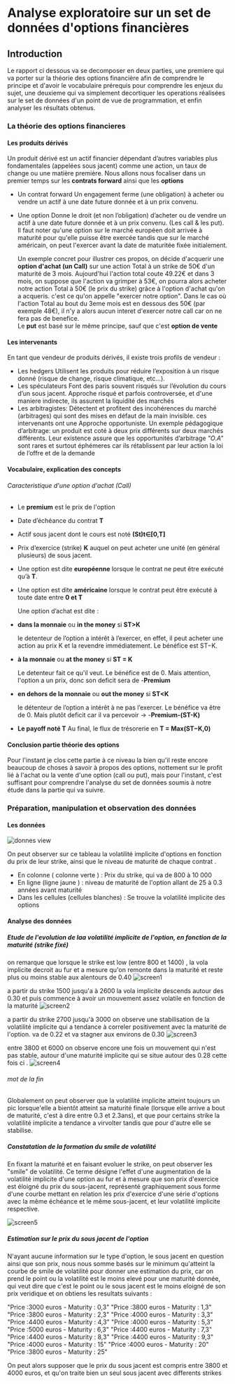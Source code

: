 # Analyse exploratoire sur un set de données d'options financières
## Introduction
  Le rapport ci dessous va se decomposer en deux parties, une premiere qui va porter sur la théorie des options financière afin de comprendre le principe et d'avoir le vocabulaire prérequis pour comprendre les enjeux du sujet, une deuxieme qui va simplement decortiquer les operations réalisées sur le set de données d'un point de vue de programmation, et enfin analyser les résultats obtenus.
### La théorie des options financieres
#### Les produits dérivés
  Un produit dérivé est un actif financier dépendant d’autres variables plus
  fondamentales (appelées sous jacent) comme une action, un taux de change
  ou une matière première. Nous allons nous focaliser dans un premier temps sur les __contrats forward__ ainsi que les __options__

* Un contrat forward
  Un engagement ferme (une obligation) à acheter ou vendre un actif à une date future donnée et à un prix convenu.

* Une option
  Donne le droit (et non l’obligation) d’acheter ou de vendre un actif à une date future donnée et à un prix convenu. (Les call & les put).
  Il faut noter qu'une option sur le marché européen doit arrivée à maturité pour qu'elle puisse être exercée tandis que sur le marché américain, on peut l'exercer avant la date de maturitée fixée initialement.

  Un exemple concret pour illustrer ces propos, on décide d'acquerir une __option d'achat (un Call)__ sur une action Total à un strike de 50€ d'un maturité de 3 mois.
  Aujourd'hui l'action total coute 49.22€  et dans 3 mois, on suppose que l'action va grimper à 53€, on pourra alors acheter notre action Total à 50€ (le prix du strike) grâce à l'option d'achat qu'on a acqueris. c'est ce qu'on appelle "exercer notre option". Dans le cas où l'action Total au bout du 3eme mois est en dessous des 50€ (par exemple 48€), il n'y a alors aucun interet d'exercer notre call car on ne fera pas de benefice.   
  Le __put__ est basé sur le même principe, sauf que c'est __option de vente__

#### Les intervenants
  En tant que vendeur de produits dérivés, il existe trois profils de vendeur :

* Les hedgers
  Utilisent les produits pour réduire l’exposition à un risque donné (risque de change, risque climatique, etc...).
* Les spéculateurs
  Font des paris souvent risqués sur l’évolution du cours d’un sous jacent.
  Approche risqué et parfois controversée, et d'une maniere indirecte, ils assurent la liquidité des marchés
* Les arbitragistes:
  Détectent et profitent des incohérences du marché (arbitrages) qui sont des mises en défaut de la main invisible.
  ces intervenants ont une Approche opportuniste.
  Un exemple pédagogique d’arbitrage: un produit est coté à deux prix différents sur deux marchés différents.
  Leur existence assure que les opportunités d’arbitrage _"O.A"_ sont rares et surtout éphémeres car ils rétablissent par leur action la loi de l’offre et de la demande

#### Vocabulaire, explication des concepts
###### Caracteristique d'une option d'achat (Call)

* Le __premium__ est le prix de l'option
* Date d’échéance du contrat __T__
* Actif sous jacent dont le cours est noté __(St)t∈[0,T]__
* Prix d’exercice (strike) __K__ auquel on peut acheter une unité (en général plusieurs) de sous jacent.

* Une option est dite __européenne__ lorsque le contrat ne peut être exécuté qu’à __T__.
* Une option est dite __américaine__ lorsque le contrat peut être exécuté à toute date entre __0 et T__

  Une option d’achat est dite :
* __dans la monnaie__ ou __in the money__  si __ST>K__

  le detenteur de l’option a intérêt à l’exercer, en effet, il peut acheter une action au prix K
  et la revendre immédiatement.
  Le bénéfice est ST−K.

* __à la monnaie__ ou __at the money__  si __ST = K__

  Le detenteur fait ce qu'il veut. Le bénéfice est de 0. Mais attention, l'option a un prix, donc son deficit sera de -__Premium__

* __en dehors de la monnaie__ ou __out the money__ si __ST<K__

  le détenteur de l’option a intérêt à ne pas l’exercer.
  Le bénéfice va être de 0. Mais plutôt deficit car il va percevoir -> -__Premium-(ST-K)__

* __Le payoff noté T__
Au final, le flux de trésorerie en
__T = Max(ST−K,0)__

#### Conclusion partie théorie des options

  Pour l'instant je clos cette partie à ce niveau la bien qu'il reste encore beaucoup de choses à savoir à propos des options, nottement sur le profit lié à l'achat ou la vente d'une option (call ou put), mais pour l'instant, c'est suffisant pour comprendre l'analyse du set de données soumis à notre étude dans la partie qui va suivre.

### Préparation, manipulation et observation des données

#### Les données

![donnes view](/screenshots/basic-data-view.png)

  On peut observer sur ce tableau la volatilité implicite d'options en fonction du prix de leur strike, ainsi que le niveau de maturité de chaque contrat .

  * En colonne ( colonne verte ) : Prix du strike, qui va de 800 à 10 000
  * En ligne (ligne jaune ) : niveau de maturité de l'option allant de 25 à 0.3 années avant maturité
  * Dans les cellules (cellules blanches) : Se trouve la volatilité implicite des options
#### Analyse des données

##### Etude de l'evolution de laa volatilité implicite de l'option, en fonction de la maturité (strike fixé)

on remarque que lorsque le strike est low (entre 800 et 1400) , la vola implicite decroit au fur et a mesure qu'on remonte dans la maturité et reste plus ou moins stable aux alentours de 0.40
![screen1](/screenshots/screen1.png)

a partir du strike 1500 jusqu'a à 2600 la vola implicite descends autour des 0.30 et puis commence à avoir un mouvement assez volatile en fonction de la maturité
![screen2](/screenshots/screen2.png)


a partir du strike 2700 jusqu'à 3000 on observe une stabilisation de la volatilité implicite qui a tendance à correler positivement avec la maturité de l'option. va de 0.22 et va stagner aux environs de 0.30
![screen3](/screenshots/screen3.png)

entre 3800 et 6000 on observe encore une fois un mouvement qui n'est pas stable, autour d'une maturité implicite qui se situe autour des 0.28 cette fois ci .
![screen4](/screenshots/screen4.png)

###### mot de la fin
Globalement on peut observer que la volatilité implicite atteint toujours un pic lorsque'elle a bientôt atteint sa maturité finale (lorsque elle arrive a bout de maturité, c'est à dire entre 0.3 et 2.3ans), et que pour certains strike la volatilité implicite a tendance a virvolter tandis que pour d'autre elle se stabilise.


##### Constatation de la formation du smile de volatilité

En fixant la maturité et en faisant evoluer le strike, on peut observer les "smile" de volatilité.
Ce terme désigne l'effet d'une augmentation de la volatilité implicite d'une option au fur et à mesure que son prix
d'exercice est éloigné du prix du sous-jacent, représenté graphiquement sous forme d'une courbe mettant en relation
les prix d'exercice d'une série d'options avec la même échéance et le même sous-jacent, et leur volatilité implicite
respective.

![screen5](/screenshots/screen5.png)


##### Estimation sur le prix du sous jacent de l'option

N'ayant aucune information sur le type d'option, le sous jacent en question ainsi que son prix, nous nous somme basés sur le minimum qu'atteint la courbe de smile de volatilité pour donner une estimation du prix,
car on prend le point ou la volatilité est le moins elevé pour une maturité donnée, qui veut dire que c'est le point ou le sous jacent est le moins eloigné de son prix veridique et on obtiens les resultats suivants :


 "Price :3000 euros  - Maturity : 0,3"
 "Price :3800 euros  - Maturity : 1,3"
 "Price :3800 euros  - Maturity : 2,3"
 "Price :4000 euros  - Maturity : 3,3"
 "Price :4400 euros  - Maturity : 4,3"
 "Price :4000 euros  - Maturity : 5,3"
 "Price :5000 euros  - Maturity : 6,3"
 "Price :4400 euros  - Maturity : 7,3"
 "Price :4400 euros  - Maturity : 8,3"
 "Price :4400 euros  - Maturity : 9,3"
 "Price :4000 euros  - Maturity : 15"
 "Price :4000 euros  - Maturity : 20"
 "Price :3800 euros  - Maturity : 25"

On peut alors supposer que le prix du sous jacent est compris entre 3800 et 4000 euros, et qu'on traite bien un seul sous jacent avec differents strikes
